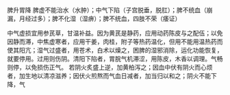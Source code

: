 
脾升胃降
脾虚不能治水（水肿）；中气下陷（子宫脱垂，脱肛）；脾不统血（崩漏，月经过多）；脾不化湿（湿痹）；脾不统血，四肢不荣（痿证）

中气虚损宜用参芪草，甘温补益。因为黄芪是静药，应用动药陈皮与之配伍；以免因静而滞，中焦虚寒者，应用干姜，肉桂，附子等热药温化，但用不能用温热药而使其阳亢；湿气过盛者，用苍术，白术以燥之，困脾的湿邪消除，运化功能恢复，就要停用。过用则伤阴。清阳下陷者，胃脘气机滞涩，用陈皮，木香以调理。气畅则停，以免损伤正气。
若阴火炙盛上逆，加黄柏泻之；因血中伏有阴火而心烦者，加生地以清凉滋养；因伏火煎熬而气血日减者，加当归以和之；阴火不能下降，气
